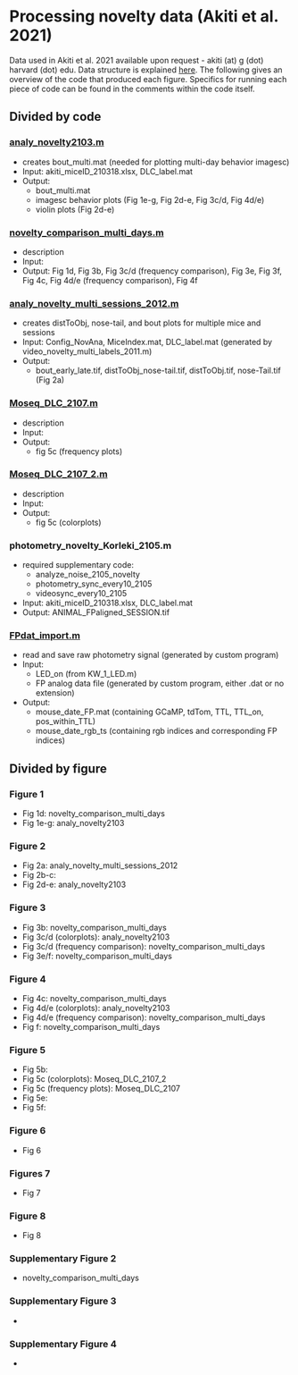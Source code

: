 # Processing novelty data (Akiti et al. 2021)

Data used in Akiti et al. 2021 available upon request - akiti (at) g (dot) harvard (dot) edu. Data structure is explained [here](https://github.com/ckakiti/Novelty_paper_2021/blob/main/DataStructure.md). The following gives an overview of the code that produced each figure. Specifics for running each piece of code can be found in the comments within the code itself.

## Divided by code

### [analy_novelty2103.m](https://github.com/ckakiti/Novelty_paper_2021/blob/main/primary_code/analy_novelty2103.m)
- creates bout_multi.mat (needed for plotting multi-day behavior imagesc)
- Input: akiti_miceID_210318.xlsx, DLC_label.mat
- Output: 
  - bout_multi.mat
  - imagesc behavior plots (Fig 1e-g, Fig 2d-e, Fig 3c/d, Fig 4d/e)
  - violin plots (Fig 2d-e)

### [novelty_comparison_multi_days.m](https://github.com/ckakiti/Novelty_paper_2021/blob/main/primary_code/novelty_comparison_multi_days.m)
- description
- Input:
- Output: Fig 1d, Fig 3b, Fig 3c/d (frequency comparison), Fig 3e, Fig 3f, Fig 4c, Fig 4d/e (frequency comparison), Fig 4f

### [analy_novelty_multi_sessions_2012.m](https://github.com/ckakiti/Novelty_paper_2021/blob/main/primary_code/analy_novelty_multi_sessions_2012.m)
- creates distToObj, nose-tail, and bout plots for multiple mice and sessions
- Input: Config_NovAna, MiceIndex.mat, DLC_label.mat (generated by video_novelty_multi_labels_2011.m)
- Output: 
  - bout_early_late.tif, distToObj_nose-tail.tif, distToObj.tif, nose-Tail.tif (Fig 2a)

### [Moseq_DLC_2107.m](https://github.com/ckakiti/Novelty_paper_2021/blob/main/primary_code/Moseq_DLC_2107.m)
- description
- Input:
- Output:
  - fig 5c (frequency plots)

### [Moseq_DLC_2107_2.m](https://github.com/ckakiti/Novelty_paper_2021/blob/main/primary_code/Moseq_DLC_2107_2.m)
- description
- Input:
- Output:
  - fig 5c (colorplots)

### photometry_novelty_Korleki_2105.m
- required supplementary code:
  - analyze_noise_2105_novelty
  - photometry_sync_every10_2105
  - videosync_every10_2105
- Input: akiti_miceID_210318.xlsx, DLC_label.mat
- Output: ANIMAL_FPaligned_SESSION.tif

### [FPdat_import.m](https://github.com/ckakiti/Novelty_paper_2021/blob/master/FPdat_import.m)
- read and save raw photometry signal (generated by custom program)
- Input:
  - LED_on (from KW_1_LED.m)
  - FP analog data file (generated by custom program, either .dat or no extension)
- Output:
  - mouse_date_FP.mat (containing GCaMP, tdTom, TTL, TTL_on, pos_within_TTL)
  - mouse_date_rgb_ts (containing rgb indices and corresponding FP indices)

## Divided by figure

### Figure 1
- Fig 1d: novelty_comparison_multi_days
- Fig 1e-g: analy_novelty2103

### Figure 2
- Fig 2a: analy_novelty_multi_sessions_2012
- Fig 2b-c: 
- Fig 2d-e: analy_novelty2103

### Figure 3
- Fig 3b: novelty_comparison_multi_days
- Fig 3c/d (colorplots): analy_novelty2103
- Fig 3c/d (frequency comparison): novelty_comparison_multi_days
- Fig 3e/f: novelty_comparison_multi_days

### Figure 4
- Fig 4c: novelty_comparison_multi_days
- Fig 4d/e (colorplots): analy_novelty2103
- Fig 4d/e (frequency comparison): novelty_comparison_multi_days
- Fig f: novelty_comparison_multi_days

### Figure 5
- Fig 5b:
- Fig 5c (colorplots): Moseq_DLC_2107_2
- Fig 5c (frequency plots): Moseq_DLC_2107
- Fig 5e:
- Fig 5f:

### Figure 6
- Fig 6

### Figures 7
- Fig 7

### Figure 8
- Fig 8

### Supplementary Figure 2
- novelty_comparison_multi_days

### Supplementary Figure 3
- 

### Supplementary Figure 4
- 
